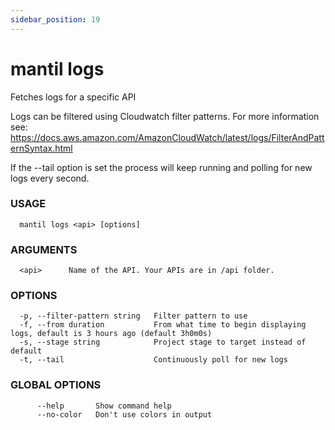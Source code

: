 ```yaml
---
sidebar_position: 19
---
```


# mantil logs

Fetches logs for a specific API

Logs can be filtered using Cloudwatch filter patterns.
For more information see:
https://docs.aws.amazon.com/AmazonCloudWatch/latest/logs/FilterAndPatternSyntax.html

If the --tail option is set the process will keep running and polling for new logs every second.

### USAGE
```
  mantil logs <api> [options]
```
### ARGUMENTS
```
  <api>      Name of the API. Your APIs are in /api folder.
```
### OPTIONS
```
  -p, --filter-pattern string   Filter pattern to use
  -f, --from duration           From what time to begin displaying logs, default is 3 hours ago (default 3h0m0s)
  -s, --stage string            Project stage to target instead of default
  -t, --tail                    Continuously poll for new logs
```
### GLOBAL OPTIONS
```
      --help       Show command help
      --no-color   Don't use colors in output
```

